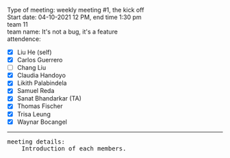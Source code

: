Type of meeting: weekly meeting #1, the kick off  
Start date: 04-10-2021 12 PM, end time 1:30 pm  
team 11  
team name: It's not a bug, it's a feature  
attendence:
* [x] Liu He (self)  
* [x] Carlos Guerrero   
* [ ] Chang Liu   
* [x] Claudia Handoyo
* [x] Likith Palabindela   
* [x] Samuel Reda  
* [x] Sanat Bhandarkar (TA)  
* [x] Thomas Fischer  
* [x] Trisa Leung  
* [x] Waynar Bocangel  
<hr>
<pre>
meeting details:
    Introduction of each members.   







